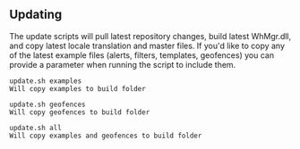 ## Updating  
The update scripts will pull latest repository changes, build latest WhMgr.dll, and copy latest locale translation and master files.
If you'd like to copy any of the latest example files (alerts, filters, templates, geofences) you can provide a parameter when running the script to include them.  
```
update.sh examples
Will copy examples to build folder

update.sh geofences
Will copy geofences to build folder

update.sh all
Will copy examples and geofences to build folder
```  